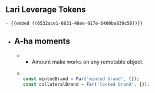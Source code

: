 ## Lari Leverage Tokens
	- {{embed ((6532ace1-6631-48ee-917e-6400ba839c56))}}
- ## A-ha moments
	- * Amount make works on any remotable object.
	- ```js
	  
	  const mintedBrand = Far('minted brand', {});
	  const collateralBrand = Far('locked brand', {});
	  
	  
	  ```